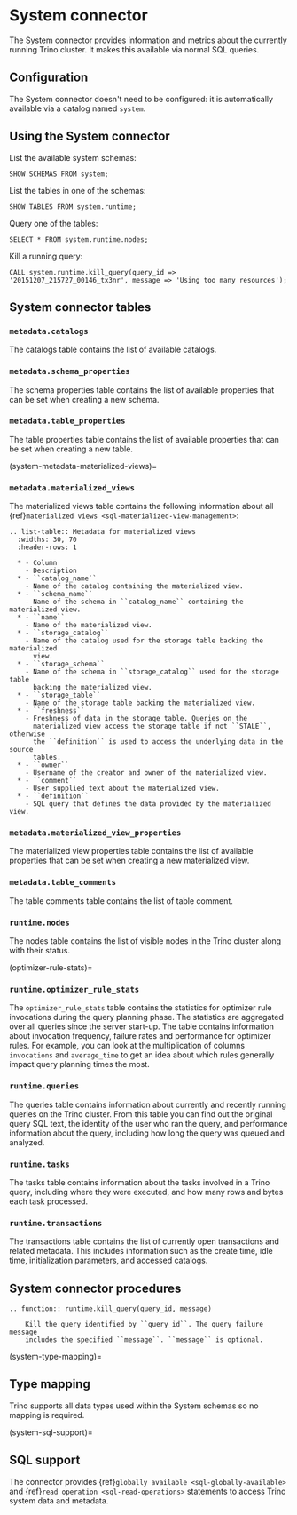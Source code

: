 # System connector

The System connector provides information and metrics about the currently
running Trino cluster. It makes this available via normal SQL queries.

## Configuration

The System connector doesn't need to be configured: it is automatically
available via a catalog named `system`.

## Using the System connector

List the available system schemas:

```
SHOW SCHEMAS FROM system;
```

List the tables in one of the schemas:

```
SHOW TABLES FROM system.runtime;
```

Query one of the tables:

```
SELECT * FROM system.runtime.nodes;
```

Kill a running query:

```
CALL system.runtime.kill_query(query_id => '20151207_215727_00146_tx3nr', message => 'Using too many resources');
```

## System connector tables

### `metadata.catalogs`

The catalogs table contains the list of available catalogs.

### `metadata.schema_properties`

The schema properties table contains the list of available properties
that can be set when creating a new schema.

### `metadata.table_properties`

The table properties table contains the list of available properties
that can be set when creating a new table.

(system-metadata-materialized-views)=

### `metadata.materialized_views`

The materialized views table contains the following information about all
{ref}`materialized views <sql-materialized-view-management>`:

```{eval-rst}
.. list-table:: Metadata for materialized views
  :widths: 30, 70
  :header-rows: 1

  * - Column
    - Description
  * - ``catalog_name``
    - Name of the catalog containing the materialized view.
  * - ``schema_name``
    - Name of the schema in ``catalog_name`` containing the materialized view.
  * - ``name``
    - Name of the materialized view.
  * - ``storage_catalog``
    - Name of the catalog used for the storage table backing the materialized
      view.
  * - ``storage_schema``
    - Name of the schema in ``storage_catalog`` used for the storage table
      backing the materialized view.
  * - ``storage_table``
    - Name of the storage table backing the materialized view.
  * - ``freshness``
    - Freshness of data in the storage table. Queries on the
      materialized view access the storage table if not ``STALE``, otherwise
      the ``definition`` is used to access the underlying data in the source
      tables.
  * - ``owner``
    - Username of the creator and owner of the materialized view.
  * - ``comment``
    - User supplied text about the materialized view.
  * - ``definition``
    - SQL query that defines the data provided by the materialized view.
```

### `metadata.materialized_view_properties`

The materialized view properties table contains the list of available properties
that can be set when creating a new materialized view.

### `metadata.table_comments`

The table comments table contains the list of table comment.

### `runtime.nodes`

The nodes table contains the list of visible nodes in the Trino
cluster along with their status.

(optimizer-rule-stats)=

### `runtime.optimizer_rule_stats`

The `optimizer_rule_stats` table contains the statistics for optimizer
rule invocations during the query planning phase. The statistics are
aggregated over all queries since the server start-up. The table contains
information about invocation frequency, failure rates and performance for
optimizer rules. For example, you can look at the multiplication of columns
`invocations` and `average_time` to get an idea about which rules
generally impact query planning times the most.

### `runtime.queries`

The queries table contains information about currently and recently
running queries on the Trino cluster. From this table you can find out
the original query SQL text, the identity of the user who ran the query,
and performance information about the query, including how long the query
was queued and analyzed.

### `runtime.tasks`

The tasks table contains information about the tasks involved in a
Trino query, including where they were executed, and how many rows
and bytes each task processed.

### `runtime.transactions`

The transactions table contains the list of currently open transactions
and related metadata. This includes information such as the create time,
idle time, initialization parameters, and accessed catalogs.

## System connector procedures

```{eval-rst}
.. function:: runtime.kill_query(query_id, message)

    Kill the query identified by ``query_id``. The query failure message
    includes the specified ``message``. ``message`` is optional.
```

(system-type-mapping)=

## Type mapping

Trino supports all data types used within the System schemas so no mapping
is required.

(system-sql-support)=

## SQL support

The connector provides {ref}`globally available <sql-globally-available>` and
{ref}`read operation <sql-read-operations>` statements to access Trino system
data and metadata.
